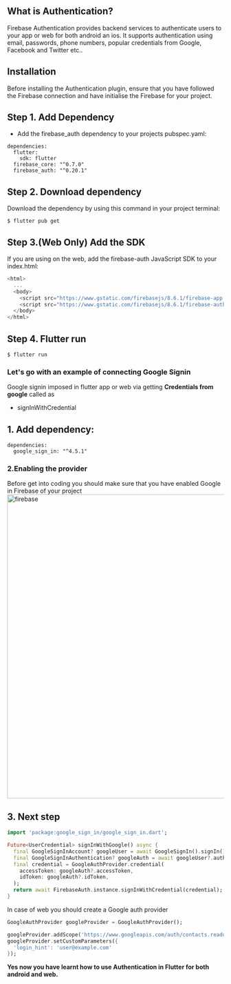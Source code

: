 ## What is Authentication?
Firebase Authentication provides backend services to authenticate users to your app or web for both android an ios. 
It supports authentication using email, passwords, phone numbers, popular credentials from Google, Facebook and Twitter etc..

## Installation
Before installing the Authentication plugin, ensure that you have followed the Firebase connection and have initialise the Firebase for your project.

## Step 1. Add Dependency
- Add the firebase_auth dependency to your projects pubspec.yaml:
```
dependencies:
  flutter:
    sdk: flutter
  firebase_core: "^0.7.0"
  firebase_auth: "^0.20.1"
```
## Step 2. Download dependency
Download the dependency by using this command in your project terminal:
```
$ flutter pub get
```
## Step 3.(Web Only) Add the SDK
If you are using on the web, add the firebase-auth JavaScript SDK to your index.html:
```dart
<html>
  ...
  <body>
    <script src="https://www.gstatic.com/firebasejs/8.6.1/firebase-app.js"></script>
    <script src="https://www.gstatic.com/firebasejs/8.6.1/firebase-auth.js"></script>
  </body>
</html>
```
## Step 4. Flutter run
```
$ flutter run
```
### Let's go with an example of connecting Google Signin 
Google signin imposed in flutter app or web via getting **Credentials from google** called as
- signInWithCredential
## 1. Add dependency:
```
dependencies:
  google_sign_in: "^4.5.1"
```
### 2.Enabling the provider
Before get into coding you should make sure that you have enabled Google in Firebase of your project
<img width="705" alt="firebase" src="https://user-images.githubusercontent.com/54928117/139629923-e5ffc5a7-1462-489f-9028-42f94e98381a.png">

## 3. Next step
```dart
import 'package:google_sign_in/google_sign_in.dart';

Future<UserCredential> signInWithGoogle() async {
  final GoogleSignInAccount? googleUser = await GoogleSignIn().signIn();
  final GoogleSignInAuthentication? googleAuth = await googleUser?.authentication;
  final credential = GoogleAuthProvider.credential(
    accessToken: googleAuth?.accessToken,
    idToken: googleAuth?.idToken,
  );
  return await FirebaseAuth.instance.signInWithCredential(credential);
}
```
In case of web you should create a Google auth provider
```dart
GoogleAuthProvider googleProvider = GoogleAuthProvider();

googleProvider.addScope('https://www.googleapis.com/auth/contacts.readonly');
googleProvider.setCustomParameters({
  'login_hint': 'user@example.com'
});
```
**Yes now you have learnt how to use Authentication in Flutter for both android and web.**
